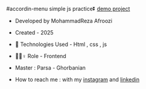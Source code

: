 #accordin-menu
simple js practice⏬
[demo project](https://mohammadrezaafroozi.github.io/accordion-menu/)
- Developed by MohammadReza Afroozi
- Created - 2025
- 🤖 Technologies Used - Html , css , js 

- 🤖🤖♀️ Role - Frontend
- Master : Parsa - Ghorbanian
- How to reach me : with my
[instagram](https://www.instagram.com/afroozi_dev?igsh=MWNvODk2dGwwY29o) and
[linkedin](https://www.linkedin.com/in/mohammad-reza-afroozi)
